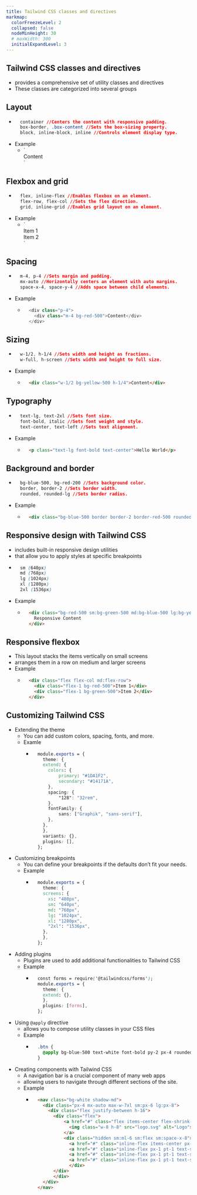 ```yaml
---
title: Tailwind CSS classes and directives 
markmap: 
  colorFreezeLevel: 2 
  collapsed: false
  nodeMinHeight: 30
  # maxWidth: 300
  initialExpandLevel: 3
---
```

## Tailwind CSS classes and directives
- provides a comprehensive set of utility classes and directives
- These classes are categorized into several groups
## Layout

- ```css 
    container //Centers the content with responsive padding.
    box-border, .box-content //Sets the box-sizing property.
    block, inline-block, inline //Controls element display type.
  ```
- Example 
  - `
      <div class="container mx-auto">
        <div class="block p-4 bg-white">Content</div>
      </div>
    `
## Flexbox and grid

- ```css
    flex, inline-flex //Enables flexbox on an element.
    flex-row, flex-col //Sets the flex direction.
    grid, inline-grid //Enables grid layout on an element.
  ```
- Example 
  - `
      <div class="flex flex-col items-center">
        <div class="flex-1 bg-blue-500">Item 1</div>  
        <div class="flex-1 bg-green-500">Item 2</div>
      </div>
    `
## Spacing
- ```css
    m-4, p-4 //Sets margin and padding.
    mx-auto //Horizontally centers an element with auto margins.
    space-x-4, space-y-4 //Adds space between child elements.
  ```
- Example 
  - ```js
      <div class="p-4">
        <div class="m-4 bg-red-500">Content</div> 
      </div> 
    ```
## Sizing
- ```css 
    w-1/2, h-1/4 //Sets width and height as fractions.
    w-full, h-screen //Sets width and height to full size.
  ```
- Example 
  - ```md
      <div class="w-1/2 bg-yellow-500 h-1/4">Content</div> 
    ```
## Typography
- ```css 
    text-lg, text-2xl //Sets font size.
    font-bold, italic //Sets font weight and style.
    text-center, text-left //Sets text alignment.
  ```
- Example 
  - ```md
      <p class="text-lg font-bold text-center">Hello World</p>
    ```
## Background and border
- ```css 
    bg-blue-500, bg-red-200 //Sets background color.
    border, border-2 //Sets border width.
    rounded, rounded-lg //Sets border radius.
  ```
- Example 
  - ```md
      <div class="bg-blue-500 border border-2 border-red-500 rounded-lg">Content</div >
    ```
## Responsive design with Tailwind CSS
- includes built-in responsive design utilities 
-  that allow you to apply styles at specific breakpoints
- ```css 
    sm (640px)
    md (768px)
    lg (1024px)
    xl (1280px)
    2xl (1536px)
  ```
- Example 
  - ```md
      <div class="bg-red-500 sm:bg-green-500 md:bg-blue-500 lg:bg-yellow-500 xl:bg-pu rple-500">
        Responsive Content
      </div>
    ```
## Responsive flexbox
- This layout stacks the items vertically on small screens
- arranges them in a row on medium and larger screens
- Example 
  - ```md
      <div class="flex flex-col md:flex-row">
        <div class="flex-1 bg-red-500">Item 1</div>
        <div class="flex-1 bg-green-500">Item 2</div>
      </div>
    ```
## Customizing Tailwind CSS
- Extending the theme
  - You can add custom colors, spacing, fonts, and more.
  - Examle 
    - ```css
        module.exports = {
          theme: {
          extend: {
            colors: {
                primary: "#1DA1F2",
                secondary: "#14171A",
            },
            spacing: {
                "128": "32rem",
            },
            fontFamily: {
                sans: ["Graphik", "sans-serif"],
            },
          },
          },
          variants: {},
          plugins: [],
        };
      ```
- Customizing breakpoints
  - You can define your breakpoints if the defaults don’t fit your needs.
  - Example 
    - ```css
        module.exports = {
          theme: {
          screens: {
            xs: "480px",
            sm: "640px",
            md: "768px",
            lg: "1024px",
            xl: "1280px",
            "2xl": "1536px",
          },
          },
        };
      ```
- Adding plugins
  - Plugins are used to add additional functionalities to Tailwind CSS
  - Example 
    - ```css
        const forms = require('@tailwindcss/forms');
        module.exports = {
          theme: {
          extend: {},
          },
          plugins: [forms],
        };
      ```
- Using `@apply` directive
  - allows you to compose utility classes in your CSS files
  - Example 
    - ```css
        .btn {
          @apply bg-blue-500 text-white font-bold py-2 px-4 rounded;
        }
      ```
- Creating components with Tailwind CSS
  - A navigation bar is a crucial component of many web apps
  - allowing users to navigate through different sections of the site.
  - Example 
    - ```md
        <nav class="bg-white shadow-md">
          <div class="px-4 mx-auto max-w-7xl sm:px-6 lg:px-8">
            <div class="flex justify-between h-16">
              <div class="flex">
                  <a href="#" class="flex items-center flex-shrink-0">
                    <img class="w-8 h-8" src="logo.svg" alt="Logo">
                  </a>
                  <div class="hidden sm:ml-6 sm:flex sm:space-x-8">
                    <a href="#" class="inline-flex items-center px-1 pt-1 text-sm font-medium text-gray-900 border-indigo-500 b order-b-2">Home</a>
                    <a href="#" class="inline-flex px-1 pt-1 text-sm font-medium text-gray-500 border-b-2 border-transparent hover:text-gray-700 item s-center">About</a> 
                    <a href="#" class="inline-flex px-1 pt-1 text-sm font-medium text-gray-500 border-b-2 border-transparent hover:text-gray-700 item s-center">Services </a>
                    <a href="#" class="inline-flex px-1 pt-1 text-sm font-medium text-gray-500 border-b-2 border-transparent hover:text-gray-700 item s-center">Contact</ a>
                    </div>
              </div>
              </div>
          </div>
        </nav> 
      ```
